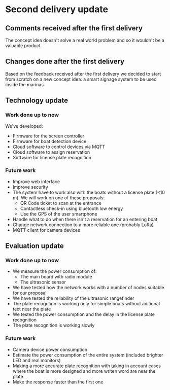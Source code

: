 # Second delivery update

## Comments received after the first delivery

The concept idea doesn't solve a real world problem and so it wouldn't be a valuable product.

## Changes done after the first delivery

Based on the feedback received after the first delivery we decided to start from scratch on a new concept idea: a smart signage system to be used inside the marinas.

## Technology update

### Work done up to now

We've developed:
- Firmware for the screen controller
- Firmware for boat detection device
- Cloud software to control devices via MQTT
- Cloud software to assign reservation
- Software for license plate recognition

### Future work
- Improve web interface
- Improve security
- The system have to work also with the boats without a license plate (<10 m).
  We will work on one of these proposals: 
    - QR Code ticket to scan at the entrance
    - Contactless check-in using bluetooth low energy
    - Use the GPS of the user smartphone
- Handle what to do when there isn't a reservation for an entering boat
- Change network connection to a more reliable one (probably LoRa)
- MQTT client for camera devices
## Evaluation update

### Work done up to now
- We measure the power consumption of:
  - The main board with radio module
  - The ultrasonic sensor
- We have tested how the network works with a number of nodes suitable for our proposal
- We have tested the reliability of the ultrasonic rangefinder
- The plate recogntion is working only for simple boats without aditional text near the plate
- We tested the power consumption and the delay in the license plate recognition
- The plate recognition is working slowly

### Future work
- Camera device power consumption
- Estimate the power consumption of the entire system (included brighter LED and real monitors)
- Making a more accurate plate recognition with taking in account cases where the boat is more designed and more writen word are near the plate
- Make the response faster than the first one
